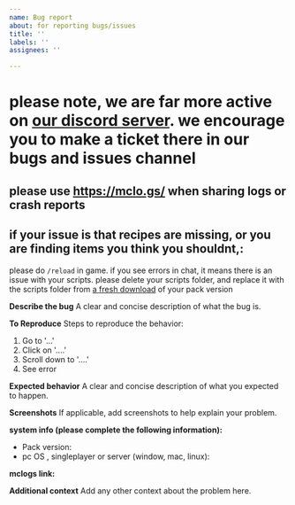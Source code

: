 ```yaml
---
name: Bug report
about: for reporting bugs/issues
title: ''
labels: ''
assignees: ''

---
```


# please note, we are far more active on [our discord server](https://discord.gg/chocolate-edition-minecraft-945364406609514517). we encourage you to make a ticket there in our bugs and issues channel 

## please use https://mclo.gs/ when sharing logs or crash reports
## if your issue is that recipes are missing, or you are finding items you think you shouldnt,:
please do `/reload` in game. if you see errors in chat, it means there is an issue with your scripts. please delete your scripts folder, and replace it with the scripts folder from [a fresh download](https://www.curseforge.com/minecraft/modpacks/mc-chocolate-edition/files/all) of your pack version 


**Describe the bug**
A clear and concise description of what the bug is.

**To Reproduce**
Steps to reproduce the behavior:
1. Go to '...'
2. Click on '....'
3. Scroll down to '....'
4. See error

**Expected behavior**
A clear and concise description of what you expected to happen.

**Screenshots**
If applicable, add screenshots to help explain your problem.

**system info (please complete the following information):**
 - Pack version: 
 - pc OS , singleplayer or server (window, mac, linux): 

**mclogs link:** 

**Additional context**
Add any other context about the problem here.
